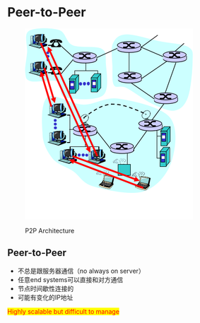 # Peer-to-Peer

<figure><img src="../../.gitbook/assets/image (38).png" alt=""><figcaption><p>P2P Architecture</p></figcaption></figure>

## Peer-to-Peer

* 不总是跟服务器通信（no always on server）
* 任意end systems可以直接和对方通信
* 节点时间歇性连接的
* 可能有变化的IP地址

<mark style="color:red;">Highly scalable but difficult to manage</mark>
